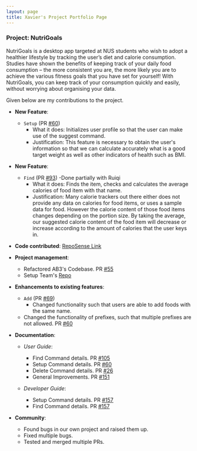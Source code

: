 ```yaml
---
layout: page
title: Xavier's Project Portfolio Page
---
```


### Project: NutriGoals

NutriGoals is a desktop app targeted at NUS students who wish to adopt a healthier lifestyle by tracking the user’s diet and calorie consumption. Studies have shown the benefits of keeping
track of your daily food consumption – the more consistent you are, the more likely you are to achieve the various
fitness goals that you have set for yourself! With NutriGoals, you can keep track of your consumption quickly and easily, without
worrying about organising your data.

Given below are my contributions to the project.

* **New Feature**:
  * `Setup` (PR [#60](https://github.com/AY2223S1-CS2103T-T17-2/tp/pull/60))
    * What it does: Initializes user profile so that the user can make use of the suggest command.
    * Justification: This feature is necessary to obtain the user's information so that we can calculate accurately what is a good target weight as well as other indicators of health such as BMI.
* **New Feature**:
  * `Find` (PR [#93](https://github.com/AY2223S1-CS2103T-T17-2/tp/pull/93)) -Done partially with Ruiqi
    * What it does: Finds the item, checks and calculates the average calories of food item with that name.
    * Justification: Many calorie trackers out there either does not provide any data on calories for food items, or uses a sample data for food. However the calorie content of those food items changes depending on the portion size. By taking the average, our suggested calorie content of the food item will decrease or increase according to the amount of calories that the user keys in.

* **Code contributed**: [RepoSense Link](https://nus-cs2103-ay2223s1.github.io/tp-dashboard/?search=xav168&breakdown=true&sort=groupTitle&sortWithin=title&since=2022-09-16&timeframe=commit&mergegroup=&groupSelect=groupByRepos&checkedFileTypes=docs~functional-code~test-code~other)

* **Project management**:
  * Refactored AB3's Codebase. PR [#55](https://github.com/AY2223S1-CS2103T-T17-2/tp/pull/55)
  * Setup Team's [Repo](https://github.com/AY2223S1-CS2103T-T17-2)

* **Enhancements to existing features**:
  * `Add` (PR [#69](https://github.com/AY2223S1-CS2103T-T17-2/tp/pull/69))
    * Changed functionality such that users are able to add foods with the same name.
  * Changed the functionality of prefixes, such that multiple prefixes are not allowed. PR [#60](https://github.com/AY2223S1-CS2103T-T17-2/tp/pull/60)

* **Documentation**:
    * *User Guide*:
      * Find Command details. PR [#105](https://github.com/AY2223S1-CS2103T-T17-2/tp/pull/105)
      * Setup Command details. PR [#60](https://github.com/AY2223S1-CS2103T-T17-2/tp/pull/60)
      * Delete Command details. PR [#26](https://github.com/AY2223S1-CS2103T-T17-2/tp/pull/26)
      * General Improvements. PR [#151](https://github.com/AY2223S1-CS2103T-T17-2/tp/pull/151)
    
    * *Developer Guide*:
      * Setup Command details. PR [#157](https://github.com/AY2223S1-CS2103T-T17-2/tp/pull/157)
      * Find Command details. PR [#157](https://github.com/AY2223S1-CS2103T-T17-2/tp/pull/157)

* **Community**:
  * Found bugs in our own project and raised them up.
  * Fixed multiple bugs.
  * Tested and merged multiple PRs.
